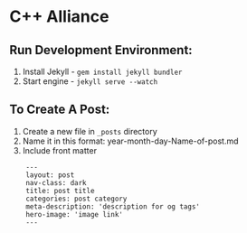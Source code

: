 # C++ Alliance


## Run Development Environment:
1. Install Jekyll - `gem install jekyll bundler`
2. Start engine - `jekyll serve --watch`


## To Create A Post:
1. Create a new file in `_posts` directory
2. Name it in this format: year-month-day-Name-of-post.md
3. Include front matter 
```
    ---
    layout: post
    nav-class: dark
    title: post title
    categories: post category
    meta-description: 'description for og tags'
    hero-image: 'image link'
    ---
```